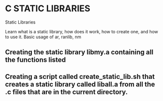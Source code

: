 # C STATIC LIBRARIES

Static Libraries

Learn what is a static library, how does it work, how to create one, and how to use it.
Basic usage of ar, ranlib, nm

## Creating the static library libmy.a containing all the functions listed

## Creating a script called create_static_lib.sh that creates a static library called liball.a from all the .c files that are in the current directory.
